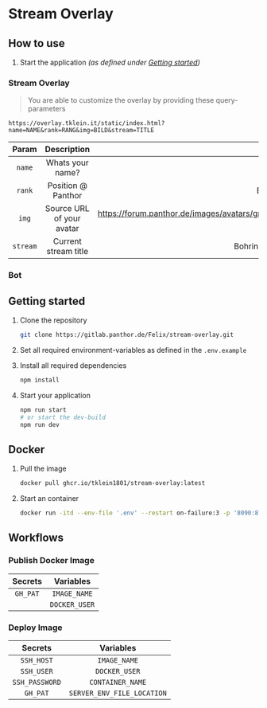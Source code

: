 # Stream Overlay

## How to use

1. Start the application _(as defined under [Getting started](#getting-started))_

### Stream Overlay

> You are able to customize the overlay by providing these query-parameters

```
https://overlay.tklein.it/static/index.html?name=NAME&rank=RANG&img=BILD&stream=TITLE
```

|  Param   |        Description        |                                          Example                                           |
| :------: | :-----------------------: | :----------------------------------------------------------------------------------------: |
|  `name`  |     Whats your name?      |                                           Bobby                                            |
|  `rank`  |    Position @ Panthor     |                                         Entwickler                                         |
|  `img`   | Source URL of your avatar | https://forum.panthor.de/images/avatars/gravatars/d2251755e048516c4b23446f5f7639b1-128.jpg |
| `stream` |   Current stream title    |                                   Bohrinsel für Bollmann                                   |

### Bot

## Getting started

1. Clone the repository

   ```bash
   git clone https://gitlab.panthor.de/Felix/stream-overlay.git
   ```

2. Set all required environment-variables as defined in the `.env.example`

3. Install all required dependencies

   ```bash
   npm install
   ```

4. Start your application

   ```bash
   npm run start
   # or start the dev-build
   npm run dev
   ```

## Docker

1. Pull the image

   ```bash
   docker pull ghcr.io/tklein1801/stream-overlay:latest
   ```

2. Start an container

   ```bash
   docker run -itd --env-file '.env' --restart on-failure:3 -p '8090:80' --name=stream-overlay docker pull ghcr.io/tklein1801/stream-overlay:latest
   ```

## Workflows

### Publish Docker Image

| Secrets  |   Variables   |
| :------: | :-----------: |
| `GH_PAT` | `IMAGE_NAME`  |
|          | `DOCKER_USER` |

### Deploy Image

|    Secrets     |         Variables          |
| :------------: | :------------------------: |
|   `SSH_HOST`   |        `IMAGE_NAME`        |
|   `SSH_USER`   |       `DOCKER_USER`        |
| `SSH_PASSWORD` |      `CONTAINER_NAME`      |
|    `GH_PAT`    | `SERVER_ENV_FILE_LOCATION` |
